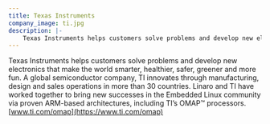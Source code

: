 ```yaml
---
title: Texas Instruments
company_image: ti.jpg
description: |-
    Texas Instruments helps customers solve problems and develop new electronics that make the world smarter, healthier, safer, greener and more fun.
---
```

Texas Instruments helps customers solve problems and develop new electronics that make the world smarter, healthier, safer, greener and more fun. A global semiconductor company, TI innovates through manufacturing, design and sales operations in more than 30 countries. Linaro and TI have worked together to bring new successes in the Embedded Linux community via proven ARM-based architectures, including TI’s OMAP™ processors. [www.ti.com/omap](https://www.ti.com/omap)
